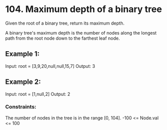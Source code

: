 # 104. Maximum depth of a binary tree

Given the root of a binary tree, return its maximum depth.

A binary tree's maximum depth is the number of nodes along the longest path from the root node down to the farthest leaf node.

 
## Example 1:

Input: root = [3,9,20,null,null,15,7]
Output: 3


## Example 2:

Input: root = [1,null,2]
Output: 2
 

### Constraints:

The number of nodes in the tree is in the range [0, 104].
-100 <= Node.val <= 100